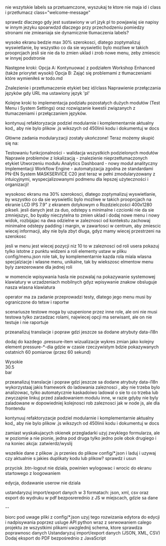 nie wszytskie labels sa przetuamczone, wyszukaj te ktore nie maja id i class i przetłumacz
class="welcome-message"

sprawdz dlaczego gdy jest sustawiony w url jzyk pl to powjawiaj sie napisy w innym jezyku
spoarwdzd dlaczego przy przechodzeniu pomiedzy stronami nie zmieaniaja sie dynamicznie tlumaczenia labels?


wysoko ekranu bedzie max 30% szerokosci, dlatego zoptymalizuj wyswietlanie, by wszystko co da sie wyswietlic bylo mozliwe w takich prooprcjach
jesli sie nie da to zmien uklad i zrob nowe menu, zeby zmiescic w innyej podstronie 


Następne kroki:
Opcja A: Kontynuować z podziałem Workshop Enhanced (także priorytet wysoki) Opcja B: Zająć się problemami z tłumaczeniami które wymieniłeś w 
todo.md

Znalezienie i przetłumaczenie etykiet bez id/class
Naprawienie przełączania języków gdy URL ma ustawiony język 'pl'


Kolejne kroki to implementacja podziału pozostałych dużych modułów 
(Test Menu i System Settings) oraz rozwiązanie kwestii związanych z tłumaczeniami i przełączaniem języków.



kontynuuj refaktoryzacje podziel modularnie i komplementarnie aktualny kod,, aby nie bylo plikow .js wikszych od 450linii kodu
i dokumentuj w docs


Główne zadania modularyzacji zostały ukończone! Teraz możemy skupić się na:

Testowaniu funkcjonalności - walidacja wszystkich podzielonych modułów
Naprawie problemów z lokalizacją - znalezienie nieprzetłumaczonych etykiet
Utworzeniu modułu Analytics Dashboard - nowy moduł analityczny
Implementacji Workflow Engine - automatyzacja zgodna ze standardami PN-EN
System MASKSERVICE C20 jest teraz w pełni zmodularyzowany z intuicyjnymi, wyspecjalizowanymi podmenu dla lepszej użyteczności i organizacji!



wysokosc ekranu ma 30% szerokosci, dlatego zoptymalizuj wyswietlanie, by
wszystko co da sie wyswietlic bylo mozliwe w takich prooprcjach na ekranie LCD IPS 7.9" z ekranem dotykowym o Rozdzielczości 400x1280 pikseli. 
jesli danych jest za duo, odstepy s minimalne i czcionki nie da sie zmniejszyc, bo byaby nieczytelna
to zmien uklad i dodaj nowe menu i nowy widok, rozbijajac na dwa odzielne w zaleznosci od kontekstu
zachowaj minimalne odstepy padding i margin, w zawartosci w centrum, aby zmiescic wiecej informacji, aby nie byla zbyt dluga, gdyz mamy wiecej przestrzeni na szerokosc


jesli w menu jest wiecej pozycji niz 10 to w zaleznosci od roli usera pokazuj tylko istotne z punktu widzeni a roli elementy
ustaw w pliku  config/menu.json  role tak, by komplementarnie kazda rola miala wlasna specjalziacje i wlasne menu, unikalne, tak by 
wiekszosc elmentow menu  byly zarezerowane dla jednej roli


w momencie wpisywania hasla nie pozwalaj na pokazywanie systemowej klawiatury w urzadzeniach mobilnych
 gdyz wpisywanie znakow obsluguje nasza wlasna klawiatura

operator ma za zadanie przeprowadzi testy, dlatego jego menu musi by ograniczone do tetsw i raportw

scenariusze testowe moga by uzupenione przez inne role, ale oni nie musi testowa tylko zarzadzac rolami, 
najwiecej opcji ma serwisant, ale on nie testuje i nie raportuje

przeanalizuj translacje i popraw gdzi jeszcze sa dodane atrybuty data-i18n

dodaj do kazdego  .pressure-item  wizualizacje wykres zmian jako kolejny element pressure-*-dia
gdzie w czasie rzeczywistym bdzie pokazywanych ostatnich 60  pomiarow (przez 60 sekund)
<div class="pressure-item">
    <div id="pressure-high-label" class="pressure-label">Wysokie</div>
    <div id="pressure-high" class="pressure-value">30.5</div>
    <div id="pressure-high-unit" class="pressure-unit">bar</div>
    <div id="pressure-high-dia" class="pressure-dia"></div>
</div>


przeanalizuj translacje i popraw gdzi jeszcze sa dodane atrybuty data-i18n
wykorzystaaj jakis framework do ladowania zaleznosci , aby nie trzeba bylo analizowac, tylko automatycznie kaskadoiwo ladowal o sie to co trzeba
lub zwyczajnie linkuj przed zaladowaniem modulu inne, w razie gdyby nie byly zaladowane w dopowiedniej kolejnosci
rob zaleznosci jak w node js, ale dla frontendu

kontynuuj refaktoryzacje podziel modularnie i komplementarnie aktualny kod,, aby nie bylo plikow .js wikszych od 450linii kodu
i dokumentuj w docs


zamiast wyskakujacych okienek przegladarki uzyj zwyklego formularza, 
ale w poziomie a nie pionie, jedna pod druga tylko jedno pole obok drugiego i na koniec akcja: zatwierdz/wyslij

wszelkie dane z plikow .js przenies do plikow config/*.json i laduj i uzywaj
czy aktualnie s jakies duplikaty kodu lub plikow? sprawdz i usun

przycisk .btn-logout nie dziala, powinien wylogowac i wrocic do ekranu startowego z loogowaniem

edycja, dodawanie userow nie dziala

ustandaryzuj import/export danych w 3 formatach: json, xml, csv oraz export do wydruku w pdf bezposrerednio z JS w miejscach, gdzie sa dane


--

biorc pod uwage pliki z config/*.json uzyj tego rozwizania edytora do edycji i nadpisywania poprzez usluge API python wraz z serwowaniem calego projektu ze wszystkimi plikami
uwzglednij schema, ktore sprawdza poprawnosc danych
Ustandaryzuj import/export danych (JSON, XML, CSV)
Dodaj eksport do PDF bezpośrednio z JavaScript